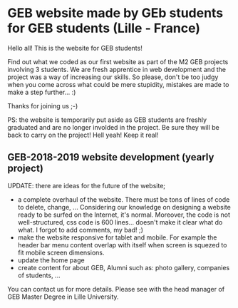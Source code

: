 # GEB website made by GEb students for GEB students (Lille - France)
Hello all! This is the website for GEB students!

Find out what we coded as our first website as part of the M2 GEB projects involving 3 students. We are fresh apprentice in web development and the project was a way of increasing our skills. So please, don't be too judgy when you come across what could be mere stupidity, mistakes are made to make a step further... :)

Thanks for joining us ;-)

PS: the website is temporarily put aside as GEB students are freshly graduated and are no longer involded in the project. Be sure they will be back to carry on the project! Hell yeah! Keep it real!


## GEB-2018-2019 website development (yearly project)

UPDATE: there are ideas for the future of the website;
- a complete overhaul of the website. There must be tons of lines of code to delete, change, ... Considering our knowledge on designing a website ready to be surfed on the Internet, it's normal. Moreover, the code is not well-structured, css code is 600 lines... doesn't make it clear what do what. I forgot to add comments, my bad! ;)
- make the website responsive for tablet and mobile. For example the header bar menu content overlap with itself when screen is squezed to fit mobile screen dimensions.
- update the home page
- create content for about GEB, Alumni such as: photo gallery, companies of students, ...

You can contact us for more details. Please see with the head manager of GEB Master Degree in Lille University.
